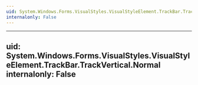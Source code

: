 ```yaml
---
uid: System.Windows.Forms.VisualStyles.VisualStyleElement.TrackBar.TrackVertical
internalonly: False
---
```


---
uid: System.Windows.Forms.VisualStyles.VisualStyleElement.TrackBar.TrackVertical.Normal
internalonly: False
---
